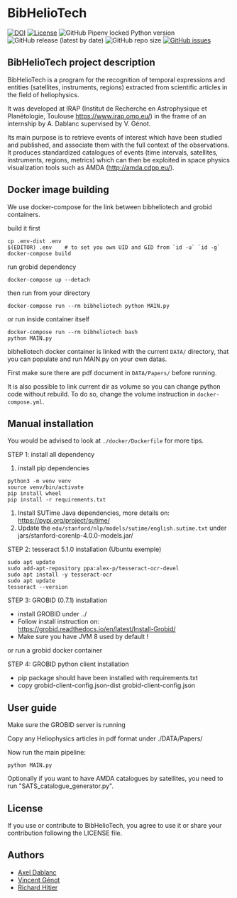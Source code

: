# BibHelioTech

[![DOI](https://zenodo.org/badge/515186537.svg)](https://zenodo.org/badge/latestdoi/515186537)
[![License](https://img.shields.io/github/license/ADablanc/BibHelioTech.svg)](http://www.apache.org/licenses/LICENSE-2.0.html)
![GitHub Pipenv locked Python version](https://img.shields.io/github/pipenv/locked/python-version/ADablanc/BibHelioTech)
![GitHub release (latest by date)](https://img.shields.io/github/v/release/ADablanc/BibHelioTech)
![GitHub repo size](https://img.shields.io/github/repo-size/ADablanc/BibHelioTech)
[![GitHub issues](https://img.shields.io/github/issues/ADablanc/BibHelioTech)](https://github.com/ADablanc/BibHelioTech/issues)

## BibHelioTech project description
BibHelioTech is a program for the recognition of temporal expressions and entities (satellites, instruments, regions) extracted from scientific articles in the field of heliophysics.

It was developed at IRAP (Institut de Recherche en Astrophysique et Planétologie, Toulouse https://www.irap.omp.eu/) in the frame of an internship by A. Dablanc supervised by V. Génot.

Its main purpose is to retrieve events of interest which have been studied and published, and associate them with the full context of the observations. It produces standardized catalogues of events (time intervals, satellites, instruments, regions, metrics) which can then be exploited in space physics visualization tools such as AMDA (http://amda.cdpp.eu/).

## Docker image building

We use docker-compose for the link between bibheliotech and grobid containers.


build it first

    cp .env-dist .env
    $(EDITOR) .env    # to set you own UID and GID from `id -u` `id -g`
    docker-compose build

run grobid dependency

    docker-compose up --detach

then run from your directory

    docker-compose run --rm bibheliotech python MAIN.py

or run inside container itself

    docker-compose run --rm bibheliotech bash
    python MAIN.py

bibheliotech docker container is linked with the current `DATA/` directory, that you can populate
and run MAIN.py on your own datas.

First make sure there are pdf document in `DATA/Papers/` before running.

It is also possible to link current dir as volume so you can change python code without rebuild.
To do so, change the volume instruction in `docker-compose.yml`.

## Manual installation 

You would be advised to look at `./docker/Dockerfile` for more tips.

STEP 1: install all dependency

1. install pip dependencies
```
python3 -m venv venv
source venv/bin/activate
pip install wheel
pip install -r requirements.txt
```
1. Install SUTime Java dependencies, more details on: https://pypi.org/project/sutime/ 
1. Update the `edu/stanford/nlp/models/sutime/english.sutime.txt` under  jars/stanford-corenlp-4.0.0-models.jar/


STEP 2: tesseract 5.1.0 installation (Ubuntu exemple)

    sudo apt update
    sudo add-apt-repository ppa:alex-p/tesseract-ocr-devel
    sudo apt install -y tesseract-ocr
    sudo apt update
    tesseract --version

STEP 3: GROBID (0.7.1) installation

* install GROBID under ../
* Follow install instruction on: https://grobid.readthedocs.io/en/latest/Install-Grobid/ 
* Make sure you have JVM 8 used by default !

or run a grobid docker container

STEP 4: GROBID python client installation

* pip package should have been installed with requirements.txt
* copy grobid-client-config.json-dist grobid-client-config.json

## User guide
Make sure the GROBID server is running

Copy any Heliophysics articles in pdf format under ./DATA/Papers/

Now run the main pipeline:

    python MAIN.py

Optionally if you want to have AMDA catalogues by satellites, you need to run "SATS_catalogue_generator.py".

## License

If you use or contribute to BibHelioTech, you agree to use it or share your contribution following the LICENSE file.

## Authors
* [Axel Dablanc](axel.alain.dablanc@gmail.com)
* [Vincent Génot](vincent.genot@irap.omp.eu)
* [Richard Hitier](hitier.richard@gmail.com)
